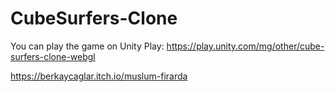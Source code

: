 # CubeSurfers-Clone

You can play the game on Unity Play: https://play.unity.com/mg/other/cube-surfers-clone-webgl

https://berkaycaglar.itch.io/muslum-firarda
